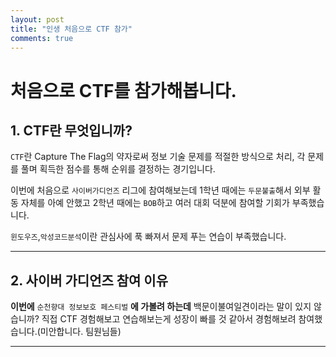 ```yaml
---
layout: post
title: "인생 처음으로 CTF 참가"
comments: true
---
```


# 처음으로 CTF를 참가해봅니다.
## 1. CTF란 무엇입니까?
`CTF`란 Capture The Flag의 약자로써 정보 기술 문제를 적절한 방식으로 처리, 각 문제를 풀며 획득한 점수를 통해 순위를 결정하는 경기입니다.


이번에 처음으로 `사이버가디언즈` 리그에 참여해보는데 1학년 때에는 `두문불출`해서 외부 활동 자체를 아예 안했고 2학년 때에는 `BOB`하고 여러 대회 덕분에 참여할 기회가 부족했습니다.

`윈도우즈`,`악성코드분석`이란 관심사에 푹 빠져서 문제 푸는 연습이 부족했습니다.

---

## 2. 사이버 가디언즈 참여 이유

**이번에** `순천향대 정보보호 페스티벌` **에 가볼려 하는데** 백문이불여일견이라는 말이 있지 않습니까?
직접 CTF 경험해보고 연습해보는게 성장이 빠를 것 같아서 경험해보려 참여했습니다.(미안합니다. 팀원님들)

---

